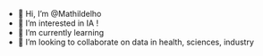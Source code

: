 - 👋 Hi, I’m @Mathildelho
- 👀 I’m interested in IA !
- 🌱 I’m currently learning
- 💞️ I’m looking to collaborate on data in health, sciences, industry
  

<!---
Mathildelho/Mathildelho is a ✨ special ✨ repository because its `README.md` (this file) appears on your GitHub profile.
You can click the Preview link to take a look at your changes.
--->
